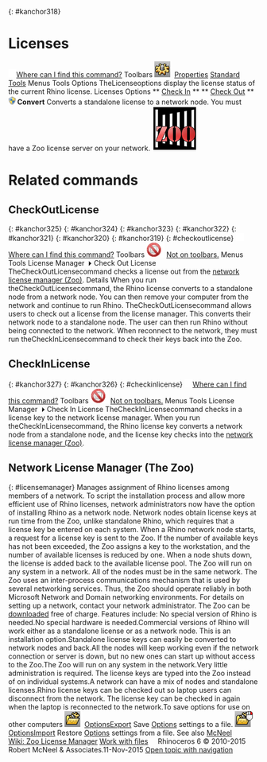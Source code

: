 ---
---

{: #kanchor318}
# Licenses
 [![images/transparent.gif](images/transparent.gif)Where can I find this command?](javascript:void(0);) Toolbars
![images/options.png](images/options.png) [Properties](properties-toolbar.html)  [Standard](standard-toolbar.html)  [Tools](tools-toolbar.html) 
Menus
Tools
Options
TheLicenseoptions display the license status of the current Rhino license.
Licenses
Options
 ** [Check In](#checkinlicense) ** 
 ** [Check Out](#checkoutlicense) ** 
 **![images/convertlicense.png](images/convertlicense.png)Convert** 
Converts a standalone license to a network node.
You must have a Zoo license server on your network.
![images/zoologo-90x90.png](images/zoologo-90x90.png)

# Related commands

## CheckOutLicense
{: #kanchor325}
{: #kanchor324}
{: #kanchor323}
{: #kanchor322}
{: #kanchor321}
{: #kanchor320}
{: #kanchor319}
{: #checkoutlicense}
 [![images/transparent.gif](images/transparent.gif)Where can I find this command?](javascript:void(0);) Toolbars
![images/-no-toolbar-button.png](images/-no-toolbar-button.png) [Not on toolbars.](toolbarwhattodo.html) 
Menus
Tools
License Manager![images/menuarrow.gif](images/menuarrow.gif)
Check Out License
TheCheckOutLicensecommand checks a license out from the [network license manager (Zoo)](#licensemanager).
Details
When you run theCheckOutLicensecommand, the Rhino license converts to a standalone node from a network node. You can then remove your computer from the network and continue to run Rhino.
TheCheckOutLicensecommand allows users to check out a license from the license manager. This converts their network node to a standalone node. The user can then run Rhino without being connected to the network.
When reconnect to the network, they must run theCheckInLicensecommand to check their keys back into the Zoo.

## CheckInLicense
{: #kanchor327}
{: #kanchor326}
{: #checkinlicense}
 [![images/transparent.gif](images/transparent.gif)Where can I find this command?](javascript:void(0);) Toolbars
![images/-no-toolbar-button.png](images/-no-toolbar-button.png) [Not on toolbars.](toolbarwhattodo.html) 
Menus
Tools
License Manager![images/menuarrow.gif](images/menuarrow.gif)
Check In License
TheCheckInLicensecommand checks in a license key to the network license manager.
When you run theCheckInLicensecommand, the Rhino license key converts a network node from a standalone node, and the license key checks into the [network license manager (Zoo)](#licensemanager).

## Network License Manager (The Zoo)
{: #licensemanager}
Manages assignment of Rhino licenses among members of a network.
To script the installation process and allow more efficient use of Rhino licenses, network administrators now have the option of installing Rhino as a network node. Network nodes obtain license keys at run time from the Zoo, unlike standalone Rhino, which requires that a license key be entered on each system.
When a Rhino network node starts, a request for a license key is sent to the Zoo. If the number of available keys has not been exceeded, the Zoo assigns a key to the workstation, and the number of available licenses is reduced by one. When a node shuts down, the license is added back to the available license pool.
The Zoo will run on any system in a network. All of the nodes must be in the same network. The Zoo uses an inter-process communications mechanism that is used by several networking services. Thus, the Zoo should operate reliably in both Microsoft Network and Domain networking environments. For details on setting up a network, contact your network administrator.
The Zoo can be [downloaded](http://download.mcneel.com/zoo/) free of charge.
Features include:
No special version of Rhino is needed.No special hardware is needed.Commercial versions of Rhino will work either as a standalone license or as a network node. This is an installation option.Standalone license keys can easily be converted to network nodes and back.All the nodes will keep working even if the network connection or server is down, but no new ones can start up without access to the Zoo.The Zoo will run on any system in the network.Very little administration is required. The license keys are typed into the Zoo instead of on individual systems.A network can have a mix of nodes and standalone licenses.Rhino license keys can be checked out so laptop users can disconnect from the network. The license key can be checked in again when the laptop is reconnected to the network.To save options for use on other computers
![images/optionsexport.png](images/optionsexport.png) [OptionsExport](optionsexport.html) 
Save [Options](options.html) settings to a file.
![images/optionsimport.png](images/optionsimport.png) [OptionsImport](optionsexport.html#optionsimport) 
Restore [Options](options.html) settings from a file.
See also
 [McNeel Wiki:&#160;Zoo License Manager](http://wiki.mcneel.com/zoo/home) 
 [Work with files](sak-file.html) 
&#160;
&#160;
Rhinoceros 6 © 2010-2015 Robert McNeel &amp; Associates.11-Nov-2015
 [Open topic with navigation](licenses.html) 

